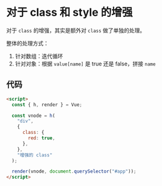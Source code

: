 # 对于 class 和 style 的增强

对于 `class` 的增强，其实是额外对 `class` 做了单独的处理。

整体的处理方式：

1. 针对数组：迭代循环
2. 针对对象：根据 `value[name]` 是 true 还是 false，拼接 `name`

## 代码

```html
<script>
  const { h, render } = Vue;

  const vnode = h(
    "div",
    {
      class: {
        red: true,
      },
    },
    "增强的 class"
  );

  render(vnode, document.querySelector("#app"));
</script>
```
